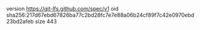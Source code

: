 version https://git-lfs.github.com/spec/v1
oid sha256:217d67ebd67826ba77c2bd28fc7e7e88a06b24cf89f7c42e0970ebd23bd2afeb
size 443
